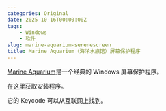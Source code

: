 ```yaml
---
categories: Original
date: 2025-10-16T00:00:00Z
tags:
    - Windows
    - 软件
slug: marine-aquarium-serenescreen
title: Marine Aquarium（海洋水族馆）屏幕保护程序
---
```


[Marine Aquarium](https://live.serenescreen.com/v2/index.html)是一个经典的 Windows 屏幕保护程序。

在[这里](https://prolific.s3.amazonaws.com/MarineAquarium3/Windows/MarineAquarium3.exe?v20A12)获取安装程序。

它的 Keycode 可以从互联网上找到。

<!-- TEPEJ23YZYHI25P3UVFD -->

